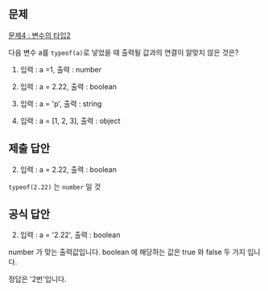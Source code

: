 ## 문제

[문제4 : 변수의 타입2](https://www.notion.so/4-2-7c2a26a48d214a7d9e1c6d7164f76909) 

다음 변수 a를 `typeof(a)`로 넣었을 때 출력될 값과의 연결이 알맞지 않은 것은?

1)  입력 : a =1,   출력 : number

2)  입력 : a = 2.22,   출력 : boolean

3)  입력 : a = 'p',   출력 : string

4)  입력 : a = [1, 2, 3],   출력 : object

## 제출 답안

2) 입력 : a = 2.22,   출력 : boolean

`typeof(2.22)` 는 `number` 일 것

## 공식 답안

2)  입력 : a = '2.22',   출력 : boolean

number 가 맞는 출력값입니다. boolean 에 해당하는 값은 true 와 false 두 가지 입니다.

정답은 '2번'입니다.